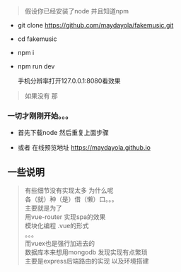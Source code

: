 
> 假设你已经安装了node 并且知道npm 


* git clone https://github.com/maydayola/fakemusic.git

* cd fakemusic

* npm i

* npm run dev

    手机分辨率打开127.0.0.1:8080看效果
> 如果没有 那
### 一切才刚刚开始。。。

* 首先下载node 
  然后重复上面步骤


* 或者 在线预览地址 https://maydayola.github.io



## 一些说明 ##
> 有些细节没有实现太多  为什么呢 <br>
 各（就）种（是）借（懒）口。。。<br>
 主要就是为了<br>
     用vue-router 实现spa的效果<br>
     模块化编程 .vue的形式<br>
     。。。<br>
 而vuex也是强行加进去的<br>
 数据库本来想用mongodb 发现实现有点繁琐<br>
 主要是express后端路由的实现 以及环境搭建<br>



######